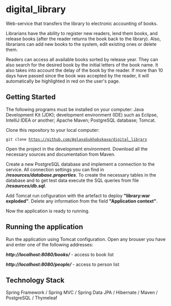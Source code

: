 # digital_library
Web-service that transfers the library to electronic accounting of books.

Librarians have the ability to register new readers, lend them books, and release books (after the reader returns the book back to the library). Also, librarians can add new books to the system, edit existing ones or delete them.

Readers can access all available books sorted by release year. They can also search for the desired book by the initial letters of the book name.
It also takes into account the delay of the book by the reader. If more than 10 days have passed since the book was accepted by the reader, it will automatically be highlighted in red on the user's page.
## Getting Started
The following programs must be installed on your computer:
 Java Development Kit (JDK);
 development environment (IDE) such as Eclipse, IntelliJ IDEA or another;
 Apache Maven;
 PostgreSQL database; Tomcat.

Clone this repository to your local computer:

<code>git clone https://github.com/AglayaSukhobskaya/digital_library</code>

Open the project in the development environment.
Download all the necessary sources and documentation from Maven.

Create a new PostgreSQL database and implement a connection to the service. All connection settings you can find in ***/resources/database.properties***.
To create the necessary tables in the database and to get test data execute the SQL queries from file ***/resaurces/db.sql***.

Add Tomcat run cofiguration with the artefact to deploy **"library:war exploded"**. Delete any information from the field **"Application context"**.

Now the application is ready to running.


## Running the application
Run the application using Tomcat configuration.
Open any brouser you have and enter one of the following addresses:

***http://localhost:8080/books/*** - access to book list

***http://localhost:8080/people/*** - access to person list

## Technology Stack
Spring Framework / Spring MVC / Spring Data JPA / Hibernate / Maven / PostgreSQL / Thymeleaf
